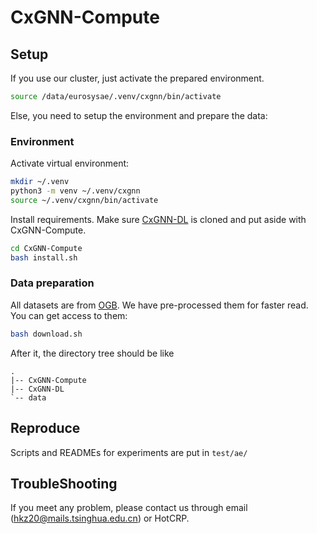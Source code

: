 # CxGNN-Compute

## Setup

If you use our cluster, just activate the prepared environment.

```bash
source /data/eurosysae/.venv/cxgnn/bin/activate
```

Else, you need to setup the environment and prepare the data:

### Environment

Activate virtual environment:
```bash
mkdir ~/.venv
python3 -m venv ~/.venv/cxgnn
source ~/.venv/cxgnn/bin/activate
```

Install requirements. Make sure [CxGNN-DL](https://github.com/xxcclong/CxGNN-DL) is cloned and put aside with CxGNN-Compute.

```bash
cd CxGNN-Compute
bash install.sh
```

### Data preparation

All datasets are from [OGB](https://ogb.stanford.edu/). We have pre-processed them for faster read. You can get access to them:

```bash
bash download.sh
```

After it, the directory tree should be like

```
.
|-- CxGNN-Compute
|-- CxGNN-DL
`-- data
```

## Reproduce

Scripts and READMEs for experiments are put in `test/ae/`

## TroubleShooting

If you meet any problem, please contact us through email (hkz20@mails.tsinghua.edu.cn) or HotCRP.